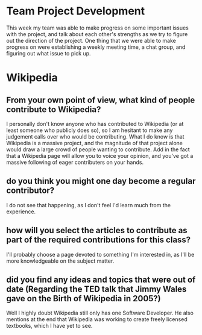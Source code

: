 # Team Project Development
This week my team was able to make progress on some important issues with the project, 
and talk about each other's strengths as we try to figure out the direction of the project.
One thing that we were able to make progress on were establishing a weekly meeting time, 
a chat group, and figuring out what issue to pick up.

# Wikipedia
## From your own point of view, what kind of people contribute to Wikipedia?
I personally don't know anyone who has contributed to Wikipedia (or at least someone who publicly does so), 
so I am hesitant to make any judgement calls over who would be contributing. What I do know is that Wikipedia is a massive project,
and the magnitude of that project alone would draw a large crowd of people wanting to contribute. Add in the fact that a Wikipedia page will allow you to voice your opinion, 
and you've got a massive following of eager contributers on your hands.
## do you think you might one day become a regular contributor?
I do not see that happening, as I don't feel I'd learn much from the experience.
## how will you select the articles to contribute as part of the required contributions for this class?
I'll probably choose a page devoted to something I'm interested in, as I'll be more knowledgeable on the subject matter.
## did you find any ideas and topics that were out of date (Regarding the TED talk that Jimmy Wales gave on the Birth of Wikipedia in 2005?)
Well I highly doubt Wikipedia still only has one Software Developer. 
He also mentions at the end that Wikipedia was working to create freely licensed textbooks, which I have yet to see.
